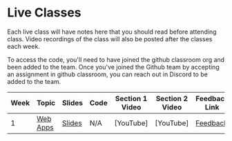 # Live Classes

Each live class will have notes here that you should read before attending class.
Video recordings of the class will also be posted after the classes each week.

To access the code, you'll need to have joined the github classroom org and been
added to the team. Once you've joined the Github team by accepting an assignment
in github classroom, you can reach out in Discord to be added to the team.


| Week | Topic          | Slides          | Code            | Section 1 Video       | Section 2 Video       | Feedback Link | 
| ---- | -------------- | --------------- | ----------------| --------------------- |-----------------------|---------------|
| 1    | [Web Apps](./web-apps.md)      | [Slides]()        |  N/A    | [YouTube]             |             [YouTube]          |         [Feedback](https://forms.gle/izZnqi9ZVSy2D43w5)      | 